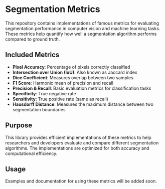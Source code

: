 # Segmentation Metrics

This repository contains implementations of famous metrics for evaluating segmentation performance in computer vision and machine learning tasks. These metrics help quantify how well a segmentation algorithm performs compared to ground truth.

## Included Metrics

- **Pixel Accuracy**: Percentage of pixels correctly classified  
- **Intersection over Union (IoU)**: Also known as Jaccard index  
- **Dice Coefficient**: Measures overlap between two samples  
- **F1 Score**: Harmonic mean of precision and recall  
- **Precision & Recall**: Basic evaluation metrics for classification tasks  
- **Specificity**: True negative rate  
- **Sensitivity**: True positive rate (same as recall)  
- **Hausdorff Distance**: Measures the maximum distance between two segmentation boundaries  

## Purpose

This library provides efficient implementations of these metrics to help researchers and developers evaluate and compare different segmentation algorithms. The implementations are optimized for both accuracy and computational efficiency.

## Usage

Examples and documentation for using these metrics will be added soon.  